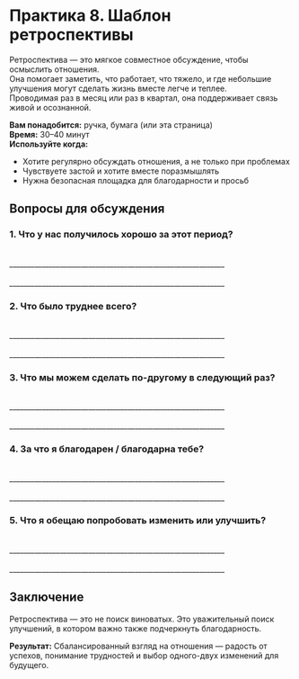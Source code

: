 # Практика 8. Шаблон ретроспективы

Ретроспектива — это мягкое совместное обсуждение, чтобы осмыслить отношения.<br/>
Она помогает заметить, что работает, что тяжело, и где небольшие улучшения могут сделать жизнь вместе легче и теплее.<br/>
Проводимая раз в месяц или раз в квартал, она поддерживает связь живой и осознанной.

**Вам понадобится:** ручка, бумага (или эта страница)<br/>
**Время:** 30–40 минут<br/>
**Используйте когда:**

- Хотите регулярно обсуждать отношения, а не только при проблемах
- Чувствуете застой и хотите вместе поразмышлять
- Нужна безопасная площадка для благодарности и просьб

## Вопросы для обсуждения

### 1. Что у нас получилось хорошо за этот период?

<br/>
____________________________________________________________
<br/><br/>
____________________________________________________________

### 2. Что было труднее всего?

<br/>
____________________________________________________________
<br/><br/>
____________________________________________________________

### 3. Что мы можем сделать по-другому в следующий раз?

<br/>
____________________________________________________________
<br/><br/>
____________________________________________________________

### 4. За что я благодарен / благодарна тебе?

<br/>
____________________________________________________________
<br/><br/>
____________________________________________________________

### 5. Что я обещаю попробовать изменить или улучшить?

<br/>
____________________________________________________________
<br/><br/>
____________________________________________________________

## Заключение

Ретроспектива — это не поиск виноватых. Это уважительный поиск улучшений, в котором важно также подчеркнуть благодарность.

**Результат:** Сбалансированный взгляд на отношения — радость от успехов, понимание трудностей и выбор одного-двух изменений для будущего.
